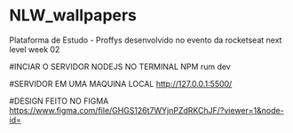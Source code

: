 # NLW_wallpapers
Plataforma de Estudo - Proffys desenvolvido no evento da rocketseat next level week 02

#INCIAR O SERVIDOR NODEJS NO TERMINAL
NPM rum dev

#SERVIDOR EM UMA MAQUINA LOCAL
http://127.0.0.1:5500/

#DESIGN FEITO NO FIGMA
https://www.figma.com/file/GHGS126t7WYjnPZdRKChJF/?viewer=1&node-id=






